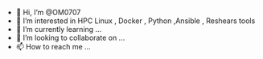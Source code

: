 - 👋 Hi, I’m @OM0707
- 👀 I’m interested in HPC Linux , Docker , Python ,Ansible , Reshears tools  
- 🌱 I’m currently learning ...
- 💞️ I’m looking to collaborate on ...
- 📫 How to reach me ...

<!---
OM0707/OM0707 is a ✨ special ✨ repository because its `README.md` (this file) appears on your GitHub profile.
You can click the Preview link to take a look at your changes.
--->
